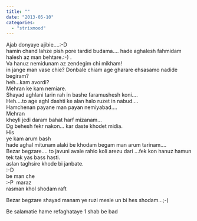 ```yaml
---
title: ""
date: "2013-05-10"
categories: 
  - "strixmood"
---
```


Ajab donyaye ajibie....:-D  
hamin chand lahze pish pore tardid budama.... hade aghalesh fahmidam halesh az man behtare.:-) .  
Va hanuz nemidunam az zendegim chi mikham!  
in jange man vase chie? Donbale chiam age gharare ehsasamo nadide begiram?  
heh...kam avordi?  
Mehran ke kam nemiare.  
Shayad aghlani tarin rah in bashe faramushesh koni....  
Heh....to age aghl dashti ke alan halo ruzet in nabud....  
Hamchenan payane man payan nemiyabad....  
Mehran  
kheyli jedi daram bahat harf mizanam...  
Dg behesh fekr nakon... kar daste khodet midia.  
His  
ye kam arum bash  
hade aghal mitunam alaki be khodam begam man arum tarinam....  
Bezar begzare.... to javuni avale rahio koli arezu dari ...fek kon hanuz hamun tek tak yas bass hasti.  
aslan taghsire khode bi janbate.  
:-D  
be man che  
:-P  maraz  
rasman khol shodam raft  

Bezar begzare shayad manam ye ruzi mesle un bi hes shodam...;-)

Be salamatie hame refaghataye 1 shab be bad
